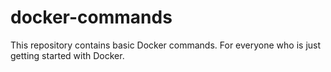 # docker-commands

This repository contains basic Docker commands. 
For everyone who is just getting started with Docker.
